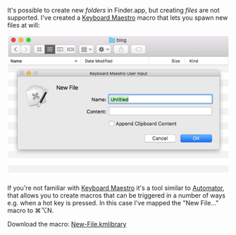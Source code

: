 It's possible to create new *folders* in Finder.app, but creating *files* are not supported. I've created a <a href="https://www.keyboardmaestro.com/">Keyboard Maestro</a> macro that lets you spawn new files at will:

<img width="588" src="../images/new-file.gif" />

If you're not familiar with <a href="https://www.keyboardmaestro.com/">Keyboard Maestro</a> it's a tool similar to <a href="https://www.raywenderlich.com/58986/automator-for-mac-tutorial-and-examples">Automator</a>, that allows you to create macros that can be triggered in a number of ways e.g. when a hot key is pressed. In this case I've mapped the "New File…" macro to ⌘⌥N.

Download the macro: <a href="files/New-File.kmlibrary">New-File.kmlibrary</a><br/>
